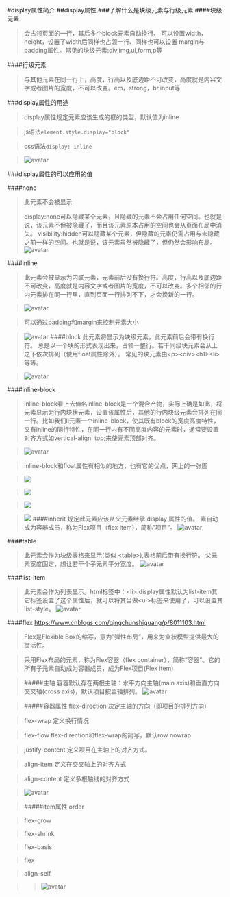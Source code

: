 #display属性简介
##display属性
###了解什么是块级元素与行级元素
####块级元素
>会占领页面的一行，其后多个block元素自动换行、 可以设置width，height，设置了width后同样也占领一行、同样也可以设置   margin与padding属性。常见的块级元素:div,img,ul,form,p等

####行级元素
>与其他元素在同一行上，高度，行高以及底边距不可改变，高度就是内容文字或者图片的宽度，不可以改变。em，strong，br,input等

###display属性的用途
> display属性规定元素应该生成的框的类型，默认值为inline

> js语法`element.style.display="block"`

> css语法`display: inline`

>![avatar](.\image\code.png)

###display属性的可以应用的值



####none
> 此元素不会被显示
>
> display:none可以隐藏某个元素，且隐藏的元素不会占用任何空间。也就是说，该元素不但被隐藏了，而且该元素原本占用的空间也会从页面布局中消失。
visibility:hidden可以隐藏某个元素，但隐藏的元素仍需占用与未隐藏之前一样的空间。也就是说，该元素虽然被隐藏了，但仍然会影响布局。
![avatar](.\image\none.png)

####inline
>此元素会被显示为内联元素，元素前后没有换行符。高度，行高以及底边距不可改变，高度就是内容文字或者图片的宽度，不可以改变。多个相邻的行内元素排在同一行里，直到页面一行排列不下，才会换新的一行。

>![avatar](.\image\inline.png)

>可以通过padding和margin来控制元素大小

>![avatar](.\image\inline2.png)
####block
>此元素将显示为块级元素，此元素前后会带有换行符。
>总是以一个块的形式表现出来，占领一整行。若干同级块元素会从上之下依次排列（使用float属性除外）。
>常见的块元素由<p\><div\><h1\><li\>等等。

>![avatar](.\image\block.png)

####inline-block
>inline-block看上去值名inline-block是一个混合产物，实际上确是如此，将元素显示为行内块状元素，设置该属性后，其他的行内块级元素会排列在同一行。比如我们li元素一个inline-block，使其既有block的宽度高度特性，又有inline的同行特性，在同一行内有不同高度内容的元素时，通常要设置对齐方式如vertical-align: top;来使元素顶部对齐。

>![avatar](.\image\inline_block.png)

>inline-block和float属性有相似的地方，也有它的优点，网上的一张图

>![](https://images2015.cnblogs.com/blog/1144006/201705/1144006-20170513095247004-979551461.png)

>![](https://images2015.cnblogs.com/blog/1144006/201705/1144006-20170513095254066-1995956065.png)

>![](https://images2015.cnblogs.com/blog/1144006/201705/1144006-20170513095302926-2090422648.png)

>![](https://images2015.cnblogs.com/blog/1144006/201705/1144006-20170513095312144-2092703645.png)
####inherit
>规定此元素应该从父元素继承 display 属性的值。
素自动成为容器成员，称为Flex项目（flex item），简称”项目”。
![avatar](.\image\inherit.png)

####table
>此元素会作为块级表格来显示(类似 <table\>),表格前后带有换行符。
父元素宽度固定，想让若干个子元素平分宽度。
![avatar](.\image\table.png)

####list-item
>此元素会作为列表显示。html标签中：<li\> display属性默认为list-item其它标签设置了这个属性后，就可以将其当做<ul\>标签来使用了，可以设置其list-style。
![avatar](.\image\list.png)

####flex
<https://www.cnblogs.com/qingchunshiguang/p/8011103.html>
>Flex是Flexible Box的缩写，意为”弹性布局”，用来为盒状模型提供最大的灵活性。

>采用Flex布局的元素，称为Flex容器（flex container），简称”容器”。它的所有子元素自动成为容器成员，成为Flex项目(Flex item)

>#####主轴
>容器默认存在两根主轴：水平方向主轴(main axis)和垂直方向交叉轴(cross axis)，默认项目按主轴排列。
![avatar](.\image\主轴示意图.png)

>#####容器属性
>flex-direction 决定主轴的方向（即项目的排列方向）

>flex-wrap 定义换行情况

>flex-flow flex-direction和flex-wrap的简写，默认row nowrap

>justify-content 定义项目在主轴上的对齐方式。

>align-item 定义在交叉轴上的对齐方式

>align-content 定义多根轴线的对齐方式

>![avatar](.\image\flex.png)

>#####item属性
>order

>flex-grow

>flex-shrink

>flex-basis

>flex

>align-self

>>![avatar](.\image\flexxx.png)
